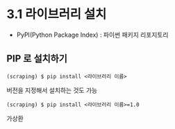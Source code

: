 # 3.1 라이브러리 설치

* PyPI\(Python Package Index\) : 파이썬 패키지 리포지토리

## PIP 로 설치하기

```text
(scraping) $ pip install <라이브러리 이름>
```

버전을 지정해서 설치하는 것도 가능

```text
(scraping) $ pip install <라이브러리 이름>=1.0
```

가상환

